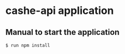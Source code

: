 cashe-api application
=====================

Manual to start the application
-------------------------------

```
$ run npm install
```